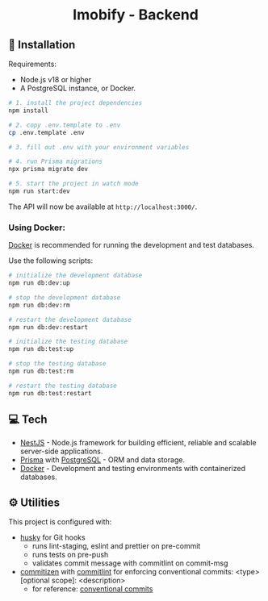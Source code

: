 <h1 align="center">Imobify - Backend</h1>

## 🔧 Installation

Requirements:

- Node.js v18 or higher
- A PostgreSQL instance, or Docker.

```bash
# 1. install the project dependencies
npm install

# 2. copy .env.template to .env
cp .env.template .env

# 3. fill out .env with your environment variables

# 4. run Prisma migrations
npx prisma migrate dev

# 5. start the project in watch mode
npm run start:dev
```
The API will now be available at `http://localhost:3000/`.

### Using Docker:

[Docker](https://www.docker.com/get-started/) is recommended for running the development and test databases.

Use the following scripts:

```bash
# initialize the development database
npm run db:dev:up

# stop the development database
npm run db:dev:rm

# restart the development database
npm run db:dev:restart

# initialize the testing database
npm run db:test:up

# stop the testing database
npm run db:test:rm

# restart the testing database
npm run db:test:restart
```

## 💻 Tech
- [NestJS](https://nestjs.com/) - Node.js framework for building efficient, reliable and scalable server-side applications.
- [Prisma](https://www.prisma.io/) with [PostgreSQL](https://www.postgresql.org/) - ORM and data storage.
- [Docker](https://www.docker.com/) - Development and testing environments with containerized databases.

## ⚙️ Utilities

This project is configured with:
 
 - [husky](https://github.com/typicode/husky) for Git hooks
    - runs lint-staging, eslint and prettier on pre-commit
    - runs tests on pre-push
    - validates commit message with commitlint on commit-msg
 - [commitizen](https://github.com/commitizen/cz-cli) with [commitlint](https://github.com/conventional-changelog/commitlint) for enforcing conventional commits: \<type>[optional scope]: \<description>
    - for reference: [conventional commits](https://gist.github.com/Zekfad/f51cb06ac76e2457f11c80ed705c95a3)